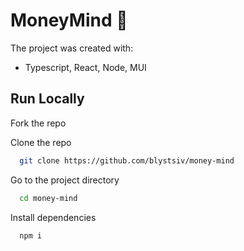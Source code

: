# MoneyMind 🤑

The project was created with:

- Typescript, React, Node, MUI

## Run Locally

Fork the repo

Clone the repo

```bash
  git clone https://github.com/blystsiv/money-mind
```

Go to the project directory

```bash
  cd money-mind
```

Install dependencies

```bash
  npm i
```